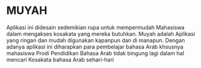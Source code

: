 # MUYAH
Aplikasi ini didesain sedemikian rupa untuk mempermudah Mahasiswa dalam mengakses kosakata yang mereka butuhkan. Muyah adalah Aplikasi yang ringan dan mudah digunakan kapanpun dan di manapun.  Dengan adanya aplikasi ini diharapkan para pembelajar bahasa Arab khsusnya mahasiswa Prodi Pendidikan Bahasa Arab tidak bingung lagi dalam hal mencari Kosakata bahasa Arab sehari-hari
